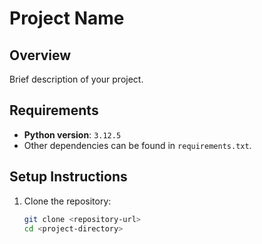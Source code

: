 # Project Name

## Overview
Brief description of your project.

## Requirements
- **Python version**: `3.12.5` 
- Other dependencies can be found in `requirements.txt`.

## Setup Instructions
1. Clone the repository:
   ```bash
   git clone <repository-url>
   cd <project-directory>